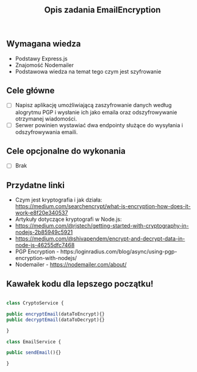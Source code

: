 <h2 align="center">Opis zadania EmailEncryption </h2>

<br>

## Wymagana wiedza

- Podstawy Express.js
- Znajomość Nodemailer
- Podstawowa wiedza na temat tego czym jest szyfrowanie

## Cele główne

- [ ] Napisz aplikację umożliwiającą zaszyfrowanie danych według alogrytmu PGP i wysłanie ich jako emaila oraz odszyfrowywanie otrzymanej wiadomości.
- [ ] Serwer powinien wystawiać dwa endpointy służące do wysyłania i odszyfrowywania emaili.

## Cele opcjonalne do wykonania

* [ ] Brak

## Przydatne linki

-  Czym jest kryptografia i jak działa: https://medium.com/searchencrypt/what-is-encryption-how-does-it-work-e8f20e340537
-  Artykuły dotyczące kryptografi w Node.js:
-  https://medium.com/@rjstech/getting-started-with-cryptography-in-nodejs-2b85949c5921
-  https://medium.com/@shivapendem/encrypt-and-decrypt-data-in-node-js-46255dfc7468
-  PGP Encryption - https:/loginradius.com/blog/async/using-pgp-encryption-with-nodejs/
-  Nodemailer - https://nodemailer.com/about/

## Kawałek kodu dla lepszego początku!

```typescript

class CryptoService {

public encryptEmail(dataToEncrypt){}
public decryptEmail(dataToDecrypt){}

}

class EmailService {

public sendEmail(){}

}
```
